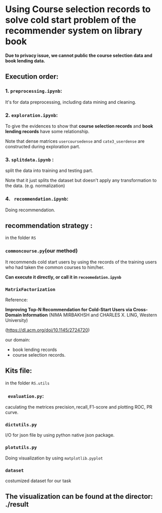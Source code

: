 # Using Course selection records to solve cold start problem of the recommender system on library book 


**Due to privacy issue, we cannot public the course selection data and book lending data.**

## Execution order:

### 1. ```preprocessing.ipynb```: 
It's for data preprocessing, including data mining and cleaning.

### 2. ```exploration.ipynb```: 

To give the evidences to show that __course selection records__ and __book lending records__ have some relationship.

Note that dense matrices ```usercoursedense``` and ```cate3_userdense``` are constructed during exploration part.

### 3. ```splitdata.ipynb``` :

split the data into training and testing part.

Note that it just splits the dataset but doesn't
apply any transformation to the data. 
(e.g. normalization)

### 4. ``` recommendation.ipynb```:

Doing recommendation.


## recommendation strategy :
in the folder ```RS```

### ```commoncourse.py```(our method)

It recommends cold start users by using the records of the training users who had taken the common courses to him/her.  

**Can execute it directly, or call it in ```recoomedation.ipynb```**

### ```MatrixFactorization```

Reference: 

__Improving Top-N Recommendation for Cold-Start Users via
Cross-Domain Information__
(NIMA MIRBAKHSH and CHARLES X. LING, Western University)

(https://dl.acm.org/doi/10.1145/2724720)

our domain: 
- book lending records 
- course selection records.

## Kits file:
in the folder ```RS.utils```
### ``` evaluation.py```:

caculating the metrices $\text{precision},\text{recall},\text{F1-score}$ and plotting ROC, PR curve.

### ```dictutils.py```

I/O for json file by using python native json package.

### ```plotutils.py```

Doing visualization by using ```matplotlib.pyplot``` 

### ```dataset```

costumized dataset for our task

## The visualization can be found at the director: ./result 